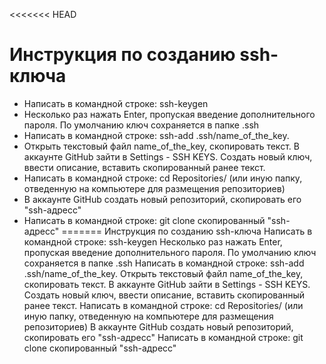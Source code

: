 <<<<<<< HEAD
# Инструкция по созданию ssh-ключа

+ Написать в командной строке: ssh-keygen
+ Несколько раз нажать Enter, пропуская введение дополнительного пароля. По умолчанию ключ сохраняется в папке .ssh
+ Написать в командной строке: ssh-add .ssh/name_of_the_key.
+ Открыть текстовый файл name_of_the_key, скопировать текст. В аккаунте GitHub зайти в Settings - SSH KEYS. Создать новый ключ, ввести описание, вставить скопированный ранее текст.
+ Написать в командной строке: cd Repositories/ (или иную папку, отведенную на компьютере для размещения репозиториев)
+ В аккаунте GitHub создать новый репозиторий, скопировать его "ssh-адресс"
+ Написать в командной строке: git clone скопированный "ssh-адресс"
=======
Инструкция по созданию ssh-ключа
Написать в командной строке: ssh-keygen
Несколько раз нажать Enter, пропуская введение дополнительного пароля. По умолчанию ключ сохраняется в папке .ssh
Написать в командной строке: ssh-add .ssh/name_of_the_key.
Открыть текстовый файл name_of_the_key, скопировать текст. В аккаунте GitHub зайти в Settings - SSH KEYS. Создать новый ключ, ввести описание, вставить скопированный ранее текст.
Написать в командной строке: cd Repositories/ (или иную папку, отведенную на компьютере для размещения репозиториев)
В аккаунте GitHub создать новый репозиторий, скопировать его "ssh-адресс"
Написать в командной строке: git clone скопированный "ssh-адресс"
